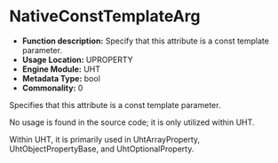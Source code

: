 # NativeConstTemplateArg

- **Function description:** Specify that this attribute is a const template parameter.
- **Usage Location:** UPROPERTY
- **Engine Module:** UHT
- **Metadata Type:** bool
- **Commonality:** 0

Specifies that this attribute is a const template parameter.

No usage is found in the source code; it is only utilized within UHT.

Within UHT, it is primarily used in UhtArrayProperty, UhtObjectPropertyBase, and UhtOptionalProperty.
